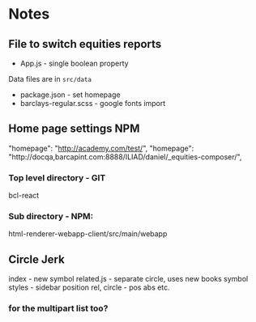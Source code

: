 # Notes

## File to switch equities reports
* App.js - single boolean property

Data files are in `src/data`

* package.json - set homepage
* barclays-regular.scss - google fonts import

## Home page settings NPM
"homepage": "http://academy.com/test/",
"homepage": "http://docqa,barcapint.com:8888/ILIAD/daniel/_equities-composer/<name of folder>",

### Top level directory - GIT
bcl-react

### Sub directory - NPM:
html-renderer-webapp-client/src/main/webapp


## Circle Jerk

index - new symbol
related.js - separate circle, uses new books symbol
styles - sidebar position rel, circle - pos abs etc.

### for the multipart list too?

